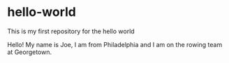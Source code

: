 # hello-world
This is my first repository for the hello world

Hello! My name is Joe, I am from Philadelphia and I am on the rowing team at Georgetown.
